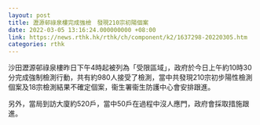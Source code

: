 ```yaml
---
layout: post
title: 瀝源邨祿泉樓完成強檢　發現210宗初陽個案
date: 2022-03-05 13:16:24.000000000 +08:00
link: https://news.rthk.hk/rthk/ch/component/k2/1637298-20220305.htm
categories: rthk
---
```


沙田瀝源邨祿泉樓昨日下午4時起被列為「受限區域」，政府於今日上午約10時30分完成強制檢測行動，共有約980人接受了檢測，當中共發現210宗初步陽性檢測個案及18宗檢測結果不確定個案，衞生署衞生防護中心會安排跟進。

另外，當局到訪大廈約520戶，當中50戶在過程中沒人應門，政府會採取措施跟進。
